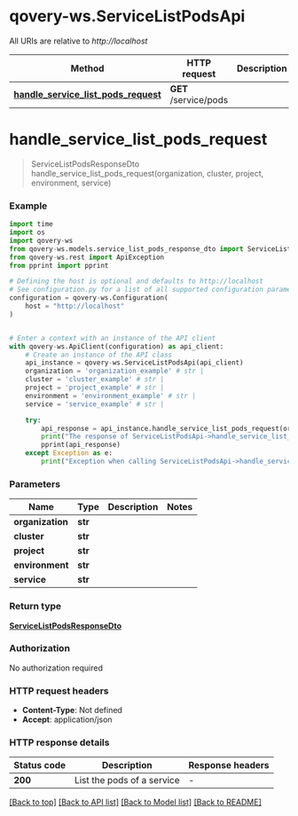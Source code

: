 # qovery-ws.ServiceListPodsApi

All URIs are relative to *http://localhost*

Method | HTTP request | Description
------------- | ------------- | -------------
[**handle_service_list_pods_request**](ServiceListPodsApi.md#handle_service_list_pods_request) | **GET** /service/pods | 


# **handle_service_list_pods_request**
> ServiceListPodsResponseDto handle_service_list_pods_request(organization, cluster, project, environment, service)



### Example


```python
import time
import os
import qovery-ws
from qovery-ws.models.service_list_pods_response_dto import ServiceListPodsResponseDto
from qovery-ws.rest import ApiException
from pprint import pprint

# Defining the host is optional and defaults to http://localhost
# See configuration.py for a list of all supported configuration parameters.
configuration = qovery-ws.Configuration(
    host = "http://localhost"
)


# Enter a context with an instance of the API client
with qovery-ws.ApiClient(configuration) as api_client:
    # Create an instance of the API class
    api_instance = qovery-ws.ServiceListPodsApi(api_client)
    organization = 'organization_example' # str | 
    cluster = 'cluster_example' # str | 
    project = 'project_example' # str | 
    environment = 'environment_example' # str | 
    service = 'service_example' # str | 

    try:
        api_response = api_instance.handle_service_list_pods_request(organization, cluster, project, environment, service)
        print("The response of ServiceListPodsApi->handle_service_list_pods_request:\n")
        pprint(api_response)
    except Exception as e:
        print("Exception when calling ServiceListPodsApi->handle_service_list_pods_request: %s\n" % e)
```



### Parameters


Name | Type | Description  | Notes
------------- | ------------- | ------------- | -------------
 **organization** | **str**|  | 
 **cluster** | **str**|  | 
 **project** | **str**|  | 
 **environment** | **str**|  | 
 **service** | **str**|  | 

### Return type

[**ServiceListPodsResponseDto**](ServiceListPodsResponseDto.md)

### Authorization

No authorization required

### HTTP request headers

 - **Content-Type**: Not defined
 - **Accept**: application/json

### HTTP response details

| Status code | Description | Response headers |
|-------------|-------------|------------------|
**200** | List the pods of a service |  -  |

[[Back to top]](#) [[Back to API list]](../README.md#documentation-for-api-endpoints) [[Back to Model list]](../README.md#documentation-for-models) [[Back to README]](../README.md)

